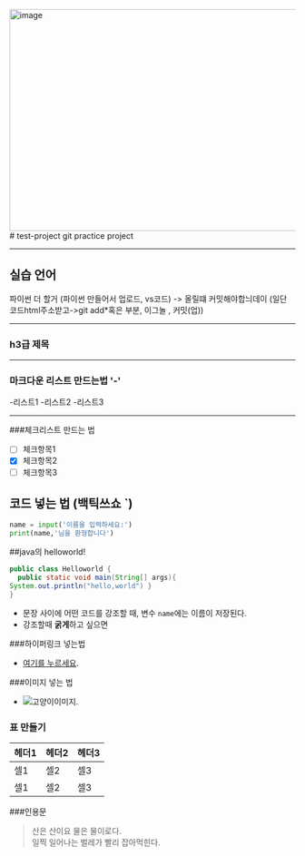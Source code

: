 <img width="640" height="391" alt="image" src="https://github.com/user-attachments/assets/06eac718-b687-4c60-9025-0f17b234a2c8" /># test-project
git practice project

_ _ _

## 실습 언어
파이썬 더 할거 (파이썬 만들어서 업로드, vs코드) -> 올릴떄 커밋해야합늬데이 (일단 코드html주소받고->git add*혹은 부분, 이그놀 , 커밋(업))

___

### h3급 제목
_ _ _

### 마크다운 리스트 만드는법 '-'
  -리스트1
  -리스트2
  -리스트3
  
_ _ _

###체크리스트 만드는 법
  - [ ] 체크항목1
  - [x] 체크항목2
  - [ ] 체크항목3

## 코드 넣는 법 (백틱쓰쇼 `)

```python
name = input('이름을 입력하세요:')
print(name,'님을 환형합니다')
```

##java의 helloworld!

```java
public class Helloworld {
  public static void main(String[] args){
System.out.println("hello,world") }
}
```

- 문장 사이에 어떤 코드를 강조할 때, 변수 `name`에는 이름이 저장된다.
- 강조할때 **굵게**하고 싶으면

###하이퍼링크 넣는법
- [여기를 누르세요](https://www.naver.com).


###이미지 넣는 법
- ![고양이이미지](https://www.google.com/url?sa=i&url=https%3A%2F%2Fwww.pngwing.com%2Fko%2Fsearch%3Fq%3D%25EB%25AC%25B4%25EB%25A3%258C%2B%25EA%25B3%25A0%25EC%2596%2591%25EC%259D%25B4&psig=AOvVaw14eLMF8qzSi73jdwx9Utg0&ust=1758850155980000&source=images&cd=vfe&opi=89978449&ved=0CBUQjRxqFwoTCJC4p83i8o8DFQAAAAAdAAAAABAZ).

### 표 만들기
| 헤더1 | 헤더2 | 헤더3 |
|---|---|---|
|셀1|셀2|셀3|
|셀1|셀2|셀3|


###인용문
>산은 산이요 물은 물이로다.
><br>일찍 일어나는 벌레가 빨리 잡아먹힌다.
